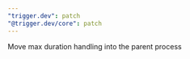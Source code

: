 ```yaml
---
"trigger.dev": patch
"@trigger.dev/core": patch
---
```


Move max duration handling into the parent process
